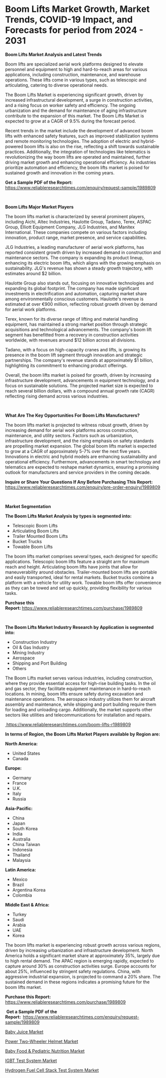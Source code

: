 <p><h1>Boom Lifts Market Growth, Market Trends, COVID-19 Impact, and Forecasts for period from 2024 - 2031</h1></p><p><strong>Boom Lifts Market Analysis and Latest Trends</strong></p>
<p><p>Boom lifts are specialized aerial work platforms designed to elevate personnel and equipment to high and hard-to-reach areas for various applications, including construction, maintenance, and warehouse operations. These lifts come in various types, such as telescopic and articulating, catering to diverse operational needs.</p><p>The Boom Lifts Market is experiencing significant growth, driven by increased infrastructural development, a surge in construction activities, and a rising focus on worker safety and efficiency. The ongoing urbanization and the demand for maintenance of aging infrastructure contribute to the expansion of this market. The Boom Lifts Market is expected to grow at a CAGR of 9.5% during the forecast period.</p><p>Recent trends in the market include the development of advanced boom lifts with enhanced safety features, such as improved stabilization systems and remote monitoring technologies. The adoption of electric and hybrid-powered boom lifts is also on the rise, reflecting a shift towards sustainable practices. Additionally, the integration of technologies like telematics is revolutionizing the way boom lifts are operated and maintained, further driving market growth and enhancing operational efficiency. As industries prioritize automation and efficiency, the boom lifts market is poised for sustained growth and innovation in the coming years.</p></p>
<p><strong>Get a Sample PDF of the Report:&nbsp;</strong> <a href="https://www.reliableresearchtimes.com/enquiry/request-sample/1989809?utm_campaign=1612&utm_medium=2&utm_source=Github&utm_content=ia&utm_term=25102024&utm_id=boom-lifts">https://www.reliableresearchtimes.com/enquiry/request-sample/1989809</a></p>
<p>&nbsp;</p>
<p><strong>Boom Lifts Major Market Players</strong></p>
<p><p>The boom lifts market is characterized by several prominent players, including Aichi, Altec Industries, Haulotte Group, Tadano, Terex, ASPAC Group, Elliott Equipment Company, JLG Industries, and Manitex International. These companies compete on various factors including innovation, product range, market presence, and service capabilities.</p><p>JLG Industries, a leading manufacturer of aerial work platforms, has reported consistent growth driven by increased demand in construction and maintenance sectors. The company is expanding its product lineup, enhancing its electric boom lifts, which aligns with the growing emphasis on sustainability. JLG's revenue has shown a steady growth trajectory, with estimates around $2 billion.</p><p>Haulotte Group also stands out, focusing on innovative technologies and expanding its global footprint. The company has made significant investments in electrification and automation, capturing market share among environmentally conscious customers. Haulotte's revenue is estimated at over €900 million, reflecting robust growth driven by demand for aerial work platforms.</p><p>Terex, known for its diverse range of lifting and material handling equipment, has maintained a strong market position through strategic acquisitions and technological advancements. The company's boom lift segment has benefitted from a recovery in construction activities worldwide, with revenues around $12 billion across all divisions.</p><p>Tadano, with a focus on high-capacity cranes and lifts, is growing its presence in the boom lift segment through innovation and strategic partnerships. The company's revenue stands at approximately $1 billion, highlighting its commitment to enhancing product offerings.</p><p>Overall, the boom lifts market is poised for growth, driven by increasing infrastructure development, advancements in equipment technology, and a focus on sustainable solutions. The projected market size is expected to reach several billion dollars, with a compound annual growth rate (CAGR) reflecting rising demand across various industries.</p></p>
<p>&nbsp;</p>
<p><strong>What Are The Key Opportunities For Boom Lifts Manufacturers?</strong></p>
<p><p>The boom lifts market is projected to witness robust growth, driven by increasing demand for aerial work platforms across construction, maintenance, and utility sectors. Factors such as urbanization, infrastructure development, and the rising emphasis on safety standards are propelling market expansion. The global boom lifts market is expected to grow at a CAGR of approximately 5-7% over the next five years. Innovations in electric and hybrid models are enhancing sustainability and operational efficiency. Furthermore, advancements in smart technology and telematics are expected to reshape market dynamics, ensuring a promising outlook for manufacturers and service providers in the coming decade.</p></p>
<p><strong>Inquire or Share Your Questions If Any Before Purchasing This Report:</strong> <a href="https://www.reliableresearchtimes.com/enquiry/pre-order-enquiry/1989809?utm_campaign=1612&utm_medium=2&utm_source=Github&utm_content=ia&utm_term=25102024&utm_id=boom-lifts">https://www.reliableresearchtimes.com/enquiry/pre-order-enquiry/1989809</a></p>
<p>&nbsp;</p>
<p><strong>Market Segmentation</strong></p>
<p><strong>The Boom Lifts Market Analysis by types is segmented into:</strong></p>
<p><ul><li>Telescopic Boom Lifts</li><li>Articulating Boom Lifts</li><li>Trailer Mounted Boom Lifts</li><li>Bucket Trucks</li><li>Towable Boom Lifts</li></ul></p>
<p><p>The boom lifts market comprises several types, each designed for specific applications. Telescopic boom lifts feature a straight arm for maximum reach and height. Articulating boom lifts have joints that allow for maneuverability around obstacles. Trailer-mounted boom lifts are portable and easily transported, ideal for rental markets. Bucket trucks combine a platform with a vehicle for utility work. Towable boom lifts offer convenience as they can be towed and set up quickly, providing flexibility for various tasks.</p></p>
<p><strong>Purchase this Report:&nbsp;</strong><a href="https://www.reliableresearchtimes.com/purchase/1989809?utm_campaign=1612&utm_medium=2&utm_source=Github&utm_content=ia&utm_term=25102024&utm_id=boom-lifts">https://www.reliableresearchtimes.com/purchase/1989809</a></p>
<p>&nbsp;</p>
<p><strong>The Boom Lifts Market Industry Research by Application is segmented into:</strong></p>
<p><ul><li>Construction Industry</li><li>Oil & Gas Industry</li><li>Mining Industry</li><li>Aerospace</li><li>Shipping and Port Building</li><li>Others</li></ul></p>
<p><p>The Boom Lifts market serves various industries, including construction, where they provide essential access for high-rise building tasks. In the oil and gas sector, they facilitate equipment maintenance in hard-to-reach locations. In mining, boom lifts ensure safety during excavation and maintenance operations. The aerospace industry utilizes them for aircraft assembly and maintenance, while shipping and port building require them for loading and unloading cargo. Additionally, the market supports other sectors like utilities and telecommunications for installation and repairs.</p></p>
<p><a href="https://www.reliableresearchtimes.com/boom-lifts-r1989809?utm_campaign=1612&utm_medium=2&utm_source=Github&utm_content=ia&utm_term=25102024&utm_id=boom-lifts">&nbsp;https://www.reliableresearchtimes.com/boom-lifts-r1989809</a></p>
<p><strong>In terms of Region, the Boom Lifts Market Players available by Region are:</strong></p>
<p>
    <p> <strong> North America: </strong>
        <ul>
            <li>United States</li>
            <li>Canada</li>
        </ul>
        </p> 
    <p> <strong> Europe: </strong>
        <ul>
            <li>Germany</li>
            <li>France</li>
            <li>U.K.</li>
            <li>Italy</li>
            <li>Russia</li>
        </ul>
        </p> 
    <p> <strong> Asia-Pacific: </strong>
        <ul>
            <li>China</li>
            <li>Japan</li>
            <li>South Korea</li>
            <li>India</li>
            <li>Australia</li>
            <li>China Taiwan</li>
            <li>Indonesia</li>
            <li>Thailand</li>
            <li>Malaysia</li>
        </ul>
        </p> 
    <p> <strong> Latin America: </strong>
        <ul>
            <li>Mexico</li>
            <li>Brazil</li>
            <li>Argentina Korea</li>
            <li>Colombia</li>
        </ul>
        </p> 
    <p> <strong> Middle East & Africa: </strong>
        <ul>
            <li>Turkey</li>
            <li>Saudi</li>
            <li>Arabia</li>
            <li>UAE</li>
            <li>Korea</li>
        </ul>
    </p>
    </p>
<p><p>The boom lifts market is experiencing robust growth across various regions, driven by increasing urbanization and infrastructure development. North America holds a significant market share at approximately 35%, largely due to high rental demand. The APAC region is emerging rapidly, expected to capture around 30% as construction activities surge. Europe accounts for about 25%, influenced by stringent safety regulations. China, with aggressive industrial expansion, is projected to command a 20% share. The sustained demand in these regions indicates a promising future for the boom lifts market.</p></p>
<p><strong>Purchase this Report: </strong><a href="https://www.reliableresearchtimes.com/purchase/1989809?utm_campaign=1612&utm_medium=2&utm_source=Github&utm_content=ia&utm_term=25102024&utm_id=boom-lifts">https://www.reliableresearchtimes.com/purchase/1989809</a></p>
<p>&nbsp;<strong>Get a Sample PDF of the Report:&nbsp;&nbsp;</strong><a href="https://www.reliableresearchtimes.com/enquiry/request-sample/1989809?utm_campaign=1612&utm_medium=2&utm_source=Github&utm_content=ia&utm_term=25102024&utm_id=boom-lifts">https://www.reliableresearchtimes.com/enquiry/request-sample/1989809</a></p>
<p><strong></strong></p>
<p><p><a href="https://www.linkedin.com/pulse/pioneering-growth-analyzing-global-baby-juice-market-ouvze?utm_campaign=1612&utm_medium=2&utm_source=Github&utm_content=ia&utm_term=25102024&utm_id=boom-lifts">Baby Juice Market</a></p><p><a href="https://www.linkedin.com/pulse/investment-opportunities-power-two-wheeler-helmet-sector-avrnf?utm_campaign=1612&utm_medium=2&utm_source=Github&utm_content=ia&utm_term=25102024&utm_id=boom-lifts">Power Two-Wheeler Helmet Market</a></p><p><a href="https://www.linkedin.com/pulse/baby-food-pediatric-nutrition-market-analysis-report-yvw0e?utm_campaign=1612&utm_medium=2&utm_source=Github&utm_content=ia&utm_term=25102024&utm_id=boom-lifts">Baby Food & Pediatric Nutrition Market</a></p><p><a href="https://www.linkedin.com/pulse/market-insights-global-igbt-test-system-forecast-innovation-yqlff?utm_campaign=1612&utm_medium=2&utm_source=Github&utm_content=ia&utm_term=25102024&utm_id=boom-lifts">IGBT Test System Market</a></p><p><a href="https://www.linkedin.com/pulse/global-hydrogen-fuel-cell-stack-test-system-industry-analysis-bhmzc?utm_campaign=1612&utm_medium=2&utm_source=Github&utm_content=ia&utm_term=25102024&utm_id=boom-lifts">Hydrogen Fuel Cell Stack Test System Market</a></p></p>